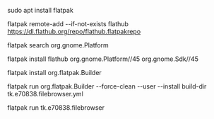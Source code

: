 sudo apt install flatpak

flatpak remote-add --if-not-exists flathub https://dl.flathub.org/repo/flathub.flatpakrepo

flatpak search org.gnome.Platform

flatpak install flathub org.gnome.Platform//45 org.gnome.Sdk//45

flatpak install org.flatpak.Builder

flatpak run org.flatpak.Builder --force-clean --user --install build-dir tk.e70838.filebrowser.yml

flatpak run tk.e70838.filebrowser